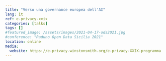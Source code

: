 ```yaml
---
title: "Verso una governance europea dell'AI"
lang: it
ref: e-privacy-xxix
categories: [talks]
tags: []
#featured_image: /assets/images/2021-04-17-ods2021.jpg
#conference: "Raduno Open Data Sicilia 2021"
location: online
media:
  website: https://e-privacy.winstonsmith.org/e-privacy-XXIX-programma.html
---
```

